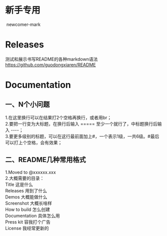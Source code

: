 # 新手专用  
 newcomer-mark  

# Releases  
测试和展示书写README的各种markdown语法
https://github.com/guodongxiaren/README  

# Documentation 
## 一、N个小问题  
1.在这里换行可以在结果打2个空格再换行，或者用br；  
2.要把一行变为大标题，在换行后输入 ===== 至少一个就行了，中标题换行后输入 ----；  
3.要更多级别的标题，可以在这行最前面加上#，一个表示1级，一共6级。#最后可以打上个空格，会有效果；

## 二、README几种常用格式  
1.Moved to @xxxxxx.xxx  
2.大概需要的目录：    
    Title  这是什么  
    Releases  用到了什么  
    Demos  大概能做什么  
    Screenshot  大概长啥样  
    How to build  怎么创建  
    Documentation  具体怎么用  
    Press kit  容我打个广告  
    License  我经常更新的  
  
  

